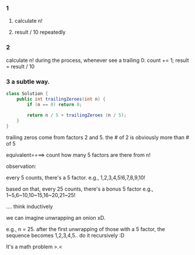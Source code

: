 ### 1
1) calculate n! 

2) result / 10 repeatedly

### 2 
calculate n! 
during the process, whenever see a trailing 0: count += 1; result = result / 10

### 3 a subtle way.

```java
class Solution {
    public int trailingZeroes(int n) {
        if (n == 0) return 0;
        
        return n / 5 + trailingZeroes (n / 5);
    }
}
```

trailing zeros come from factors 2 and 5. 
the # of 2 is obviously more than # of 5 

equivalent====> count how many 5 factors are there from n!


observation: 

every 5 counts, there's a 5 factor. e.g., 1,2,3,4,5!6,7,8,9,10!

based on that, every 25 counts, there's a bonus 5 factor  e.g., 1~5,6~10,10~15,16~20,21~25!

.... think inductively

we can imagine unwrapping an onion xD.

e.g., n = 25. after the first unwrapping of those with a 5 factor, the sequence becomes 1,2,3,4,5.. do it recursively :D

It's a math problem >.<
